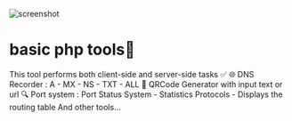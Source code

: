 ![screenshot](https://github.com/nimasmr/basic-php-tools/assets/74816248/a11bc36c-0443-47d8-8031-4025635a5cab)
# basic php tools🔧
This tool performs both client-side and server-side tasks ✅
🌐 DNS Recorder : A - MX - NS - TXT - ALL 
🏾 QRCode Generator with input text or url 
🔍 Port system : Port Status System - Statistics Protocols - Displays the routing table 
And other tools...
